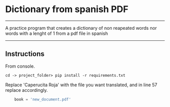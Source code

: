 # Dictionary from spanish PDF
***
A practice program that creates a dictionary of non reapeated words nor words with a lenght of 1 from a pdf file in spanish
***
## Instructions
From console.

```
cd -> project_folder> pip install -r requirements.txt
```

Replace 'Caperucita Roja' with the file you want translated, and in line 57 replace accordingly.
```python
    book = 'new_document.pdf'
```
